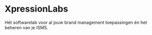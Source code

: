 # XpressionLabs

Hét softwarelab voor al jouw brand management toepassingen én het beheren van je ISMS.